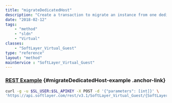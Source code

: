 ```yaml
---
title: "migrateDedicatedHost"
description: "Create a transaction to migrate an instance from one dedicated host to another dedicated host "
date: "2018-02-12"
tags:
    - "method"
    - "sldn"
    - "Virtual"
classes:
    - "SoftLayer_Virtual_Guest"
type: "reference"
layout: "method"
mainService : "SoftLayer_Virtual_Guest"
---
```


### [REST Example](#migrateDedicatedHost-example) <a href="/article/rest/"><i class="fas fa-question"></i></a> {#migrateDedicatedHost-example .anchor-link} 
```bash
curl -g -u $SL_USER:$SL_APIKEY -X POST -d '{"parameters": [int]}' \
'https://api.softlayer.com/rest/v3.1/SoftLayer_Virtual_Guest/{SoftLayer_Virtual_GuestID}/migrateDedicatedHost'
```
